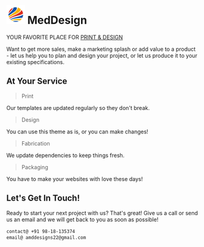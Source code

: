 # ![Screenshot](favicon.ico) MedDesign

YOUR FAVORITE PLACE FOR [PRINT & DESIGN](https://kprokkie.github.io/med-design/)

Want to get more sales, make a marketing splash or add value to a product - let us help you to plan and design your project, or let us produce it to your existing specifications.

## At Your Service

> Print

Our templates are updated regularly so they don't break.

> Design

You can use this theme as is, or you can make changes!

> Fabrication

We update dependencies to keep things fresh.

> Packaging

You have to make your websites with love these days!

## Let's Get In Touch!

Ready to start your next project with us? That's great! Give us a call or send us an email and we will get back to you as soon as possible! 

```
contact@ +91 98-18-135374 
email@ amddesigns22@gmail.com
```

